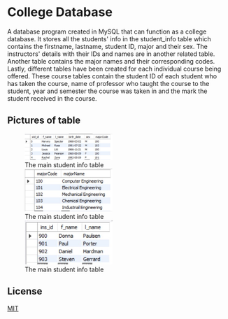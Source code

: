 # College Database

A database program created in MySQL that can function as a college database. It stores all the students' info in the student_info table which contains the firstname, lastname, student ID, major and their sex. The instructors' details with their IDs and names are in another related table. Another table contains the major names and their corresponding codes. Lastly, different tables have been created for each individual course being offered. These course tables contain the student ID of each student who has taken the course, name of professor who taught the course to the student, year and semester the course was taken in and the mark the student received in the course.

## Pictures of table
<p float="left">  
<figure>
<img src="db_img/all student info.jpg" width="200">
  <figcaption> The main student info table </figcaption>
  
<img src="db_img/all majors.jpg" width="200">
  <figcaption> The main student info table </figcaption>

<img src="db_img/all instructors.jpg" width="200">
  <figcaption> The main student info table </figcaption>
  </figure>
  </p>
 
## License
[MIT](https://github.com/janus-tg/college_database/blob/master/LICENSE)
